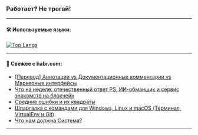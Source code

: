 ### Работает? Не трогай!

---
<!--
#### 🛠️ Technical stack:

![Java](https://img.shields.io/badge/Java-informational?logo=Oracle&style=flat&logoColor=white&color=FF4500)
![Kotlin](https://img.shields.io/badge/Kotlin-informational?logo=Kotlin&style=flat&logoColor=white&color=774D97)
![TS](https://img.shields.io/badge/TypeScript-informational?logo=typeScript&style=flat&logoColor=black&color=017acc)
![Python](https://img.shields.io/badge/Python-informational?logo=Python&style=flat&logoColor=black&color=ffdd54) <br>
![Spring](https://img.shields.io/badge/Spring-informational?logo=Spring&style=flat&logoColor=white&color=6DB33F) 
![SpringBoot](https://img.shields.io/badge/SpringBoot-informational?logo=SpringBoot&style=flat&logoColor=white&color=6DB33F)
![Nest](https://img.shields.io/badge/NestJS-informational?logo=NestJS&style=flat&logoColor=white&color=E0234E) 
![NodeJS](https://img.shields.io/badge/NodeJS-informational?logo=node.js&style=flat&logoColor=white&color=70A760)<br>
![PostgreSQL](https://img.shields.io/badge/PostgreSQL-informational?logo=PostgreSQL&style=flat&logoColor=white&color=DAA520)
![MongoDB](https://img.shields.io/badge/MongoDB-informational?logo=MongoDB&style=flat&logoColor=white&color=870000)
![Apache](https://img.shields.io/badge/Apache-informational?logo=apache&style=flat&logoColor=white&color=f74e28)

___ 
-->

#### 🛠️ Используемые языки:

[![Top Langs](https://github-readme-stats-u2qms2cxw-advtsettinggmailcoms-projects.vercel.app/api/top-langs/?username=zloylis&langs_count=10&hide_title=true&title_color=e6edf3&size_weight=0.5&count_weight=0.5&layout=compact&hide_progress=true&hide_border=true&theme=dracula)](https://github.com/zloylis)

<!---


####  :octocat:&nbsp;&nbsp; Статистика:

![GitHub stats](https://github-readme-stats-u2qms2cxw-advtsettinggmailcoms-projects.vercel.app/api?username=zloylis&show_icons=true&hide_border=true&theme=dracula&title_color=e6edf3&include_all_commits=true&count_private=true&hide_rank=false&hide_title=true&rank_icon=github)
-->
---

#### 💬 Свежее с habr.com:

<!-- BLOG-POST-LIST:START -->
- [[Перевод] Аннотации vs Документационные комментарии vs Маркерные интерфейсы](https://habr.com/ru/articles/823648/?utm_source=habrahabr&utm_medium=rss&utm_campaign=823648)
- [Что на неделе: отечественный ответ PS, ИИ-обманщик и сервис знакомств на блокчейн](https://habr.com/ru/companies/agima/articles/823608/?utm_source=habrahabr&utm_medium=rss&utm_campaign=823608)
- [Средние ошибки и их квадраты](https://habr.com/ru/articles/823644/?utm_source=habrahabr&utm_medium=rss&utm_campaign=823644)
- [Шпаргалка с командами для Windows, Linux и macOS &lpar;Терминал, VirtualEnv и Git&rpar;](https://habr.com/ru/articles/823570/?utm_source=habrahabr&utm_medium=rss&utm_campaign=823570)
- [Что нам должна Система?](https://habr.com/ru/articles/823622/?utm_source=habrahabr&utm_medium=rss&utm_campaign=823622)
<!-- BLOG-POST-LIST:END -->

---
